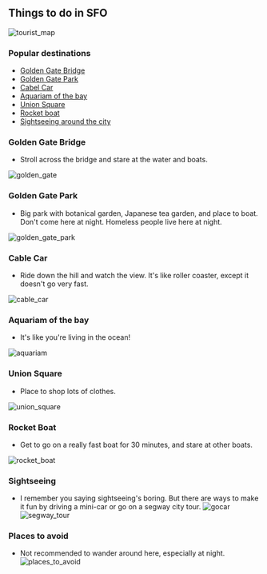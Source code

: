 ## Things to do in SFO

![tourist_map](tourist_map.png)

### Popular destinations
* [Golden Gate Bridge](#golden-gate-bridge)
* [Golden Gate Park](#golden-gate-par)
* [Cabel Car](#cable-car)
* [Aquariam of the bay](#aquariam-of-the-bay)
* [Union Square](#union-square)
* [Rocket boat](#rocket-boat)
* [Sightseeing around the city](#sightseeing-around-the-city)

### Golden Gate Bridge
- Stroll across the bridge and stare at the water and boats.

![golden_gate](golden_gate.png)

### Golden Gate Park
- Big park with botanical garden, Japanese tea garden, and place to boat. Don't come here at night. Homeless people live here at night.

![golden_gate_park](golden_gate_park.png)

### Cable Car
- Ride down the hill and watch the view. It's like roller coaster, except it doesn't go very fast.

![cable_car](trolley_car.png)

### Aquariam of the bay
- It's like you're living in the ocean!

![aquariam](aquarium.png)

### Union Square
- Place to shop lots of clothes.

![union_square](union_square.png)

### Rocket Boat
- Get to go on a really fast boat for 30 minutes, and stare at other boats.

![rocket_boat](rocket_boat.png)


### Sightseeing
- I remember you saying sightseeing's boring. But there are ways to make it fun by driving a mini-car or go on a segway city tour.
![gocar](gocar.png)
![segway_tour](segway_tour.png)

### Places to avoid 
- Not recommended to wander around here, especially at night.
![places_to_avoid](places_to_avoid.png)
